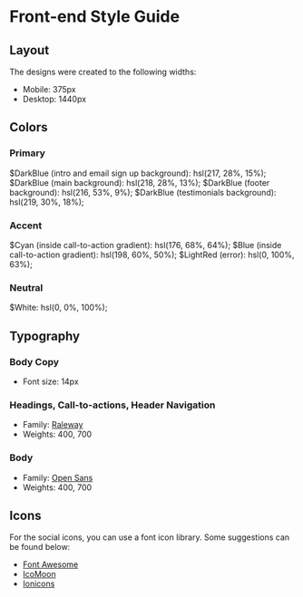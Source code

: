 # Front-end Style Guide

## Layout

The designs were created to the following widths:

- Mobile: 375px
- Desktop: 1440px

## Colors

### Primary

$DarkBlue (intro and email sign up background): hsl(217, 28%, 15%);
$DarkBlue (main background): hsl(218, 28%, 13%);
$DarkBlue (footer background): hsl(216, 53%, 9%);
$DarkBlue (testimonials background): hsl(219, 30%, 18%);

### Accent

$Cyan (inside call-to-action gradient): hsl(176, 68%, 64%);
$Blue (inside call-to-action gradient): hsl(198, 60%, 50%);
$LightRed (error): hsl(0, 100%, 63%);

### Neutral

$White: hsl(0, 0%, 100%);

## Typography

### Body Copy

- Font size: 14px

### Headings, Call-to-actions, Header Navigation

- Family: [Raleway](https://fonts.google.com/specimen/Raleway)
- Weights: 400, 700

### Body

- Family: [Open Sans](https://fonts.google.com/specimen/Open+Sans)
- Weights: 400, 700

## Icons

For the social icons, you can use a font icon library. Some suggestions can be found below:

- [Font Awesome](https://fontawesome.com/)
- [IcoMoon](https://icomoon.io/)
- [Ionicons](https://ionicons.com/)